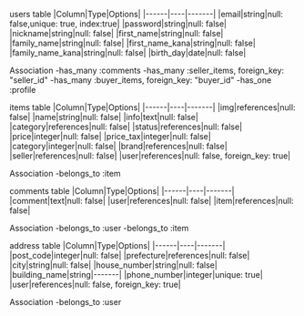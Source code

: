 users  table
|Column|Type|Options|
|------|----|-------|
|email|string|null: false,unique: true, index:true|
|password|string|null: false|
|nickname|string|null: false|
|first_name|string|null: false|
|family_name|string|null: false|
|first_name_kana|string|null: false|
|family_name_kana|string|null: false|
|birth_day|date|null: false|

Association
-has_many :comments
-has_many :seller_items, foreign_key: "seller_id"
-has_many :buyer_items, foreign_key: "buyer_id"
-has_one :profile


items table
|Column|Type|Options|
|------|----|-------|
|img|references|null: false|
|name|string|null: false|
|info|text|null: false|
|category|references|null: false|
|status|references|null: false|
|price|integer|null: false|
|price_tax|integer|null: false|
|category|integer|null: false|
|brand|references|null: false|
|seller|references|null: false|
|user|references|null: false, foreign_key: true|

Association
-belongs_to :item


comments table
|Column|Type|Options|
|------|----|-------|
|comment|text|null: false|
|user|references|null: false|
|item|references|null: false|

Association
-belongs_to :user
-belongs_to :item

address table
|Column|Type|Options|
|------|----|-------|
|post_code|integer|null: false|
|prefecture|references|null: false|
|city|string|null: false|
|house_number|string|null: false|
|building_name|string|-------|
|phone_number|integer|unique: true|
|user|references|null: false, foreign_key: true|

Association
-belongs_to :user

